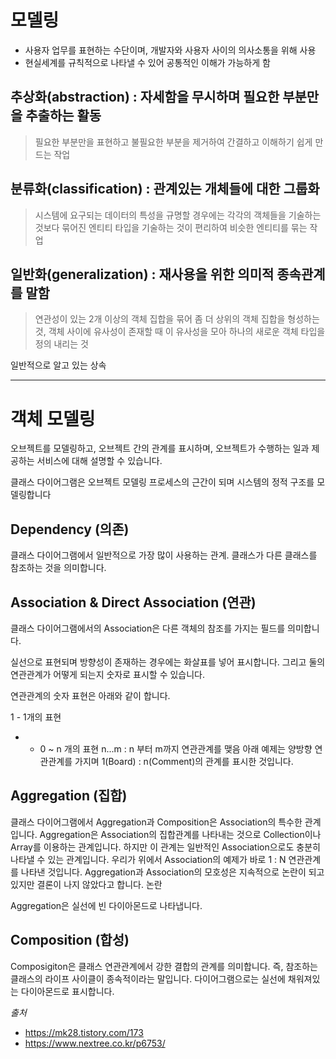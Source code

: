 # 모델링

- 사용자 업무를 표현하는 수단이며, 개발자와 사용자 사이의 의사소통을 위해 사용
- 현실세계를 규칙적으로 나타낼 수 있어 공통적인 이해가 가능하게 함


## 추상화(abstraction) : 자세함을 무시하며 필요한 부분만을 추출하는 활동

> 필요한 부분만을 표현하고 불필요한 부분을 제거하여 간결하고 이해하기 쉽게 만드는 작업



## 분류화(classification) : 관계있는 개체들에 대한 그룹화

> 시스템에 요구되는 데이터의 특성을 규명할 경우에는 각각의 객체들을 기술하는 것보다 묶어진 엔티티 타입을 기술하는 것이 편리하여 비슷한 엔티티를 묶는 작업



## 일반화(generalization) : 재사용을 위한 의미적 종속관계를 말함

> 연관성이 있는 2개 이상의 객체 집합을 묶어 좀 더 상위의 객체 집합을 형성하는 것, 객체 사이에 유사성이 존재할 때 이 유사성을 모아 하나의 새로운 객체 타입을 정의 내리는 것

일반적으로 알고 있는 상속


---


# 객체 모델링

오브젝트를 모델링하고, 오브젝트 간의 관계를 표시하며, 오브젝트가 수행하는 일과 제공하는 서비스에 대해 설명할 수 있습니다.

클래스 다이어그램은 오브젝트 모델링 프로세스의 근간이 되며 시스템의 정적 구조를 모델링합니다



## Dependency (의존)

클래스 다이어그램에서 일반적으로 가장 많이 사용하는 관계. 클래스가 다른 클래스를 참조하는 것을 의미합니다.



## Association & Direct Association (연관)

클래스 다이어그램에서의 Association은 다른 객체의 참조를 가지는 필드를 의미합니다. 

실선으로 표현되며 방향성이 존재하는 경우에는 화살표를 넣어 표시합니다. 그리고 둘의 연관관계가 어떻게 되는지 숫자로 표시할 수 있습니다.

연관관계의 숫자 표현은 아래와 같이 합니다.

1 - 1개의 표현
* - 0 ~ n 개의 표현
n...m : n 부터 m까지 연관관계를 맺음
아래 예제는 양방향 연관관계를 가지며 1(Board) : n(Comment)의 관계를 표시한 것입니다.



## Aggregation (집합)

클래스 다이어그램에서 Aggregation과 Composition은 Association의 특수한 관계입니다. Aggregation은 Association의 집합관계를 나타내는 것으로 Collection이나 Array를 이용하는 관계입니다. 하지만 이 관계는 일반적인 Association으로도 충분히 나타낼 수 있는 관계입니다. 우리가 위에서 Association의 예제가 바로 1 : N 연관관계를 나타낸 것입니다. Aggregation과 Association의 모호성은 지속적으로 논란이 되고 있지만 결론이 나지 않았다고 합니다. 논란

Aggregation은 실선에 빈 다이아몬드로 나타냅니다.



## Composition (합성)

Composigiton은 클래스 연관관계에서 강한 결합의 관계를 의미합니다. 즉, 참조하는 클래스의 라이프 사이클이 종속적이라는 말입니다. 다이어그램으로는 실선에 채워져있는 다이아몬드로 표시합니다.




_출처_
- https://mk28.tistory.com/173
- https://www.nextree.co.kr/p6753/
